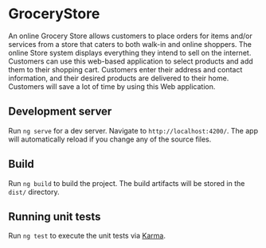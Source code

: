 # GroceryStore

An online Grocery Store allows customers to place orders for items and/or services from a store that caters to both walk-in and online shoppers. The online Store system displays everything they intend to sell on the internet. Customers can use this web-based application to select products and add them to their shopping cart. Customers enter their address and contact information, and their desired products are delivered to their home. Customers will save a lot of time by using this Web application.

## Development server

Run `ng serve` for a dev server. Navigate to `http://localhost:4200/`. The app will automatically reload if you change any of the source files.

## Build

Run `ng build` to build the project. The build artifacts will be stored in the `dist/` directory.

## Running unit tests

Run `ng test` to execute the unit tests via [Karma](https://karma-runner.github.io).
